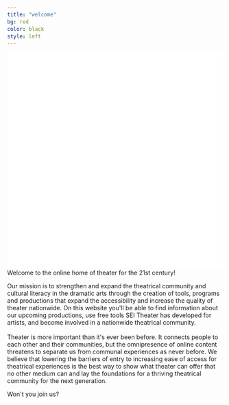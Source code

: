 ```yaml
---
title: "welcome"
bg: red
color: black
style: left
---
```

<div id="logo_container">
<img id="logo_img"  src="../img/SEI_clear_background.png" >
</div>

<div id="tag_line">
Welcome to the online home of theater for the 21st century!
</div>

Our mission is to strengthen and expand the theatrical community and cultural literacy in the dramatic arts through the creation of tools, programs and productions that expand the accessibility and increase the quality of theater nationwide.  On this website you'll be able to find information about our upcoming productions, use free tools SEI Theater has developed for artists, and become involved in a nationwide theatrical community.
<br><br>
Theater is more important than it's ever been before.  It connects people to each other and their communities, but the omnipresence of online content threatens to separate us from communal experiences as never before.  We believe that lowering the barriers of entry to increasing ease of access for theatrical experiences is the best way to show what theater can offer that no other medium can and lay the foundations for a thriving theatrical community for the next generation.

<div id="tag_line">
Won't you join us?
</div>

